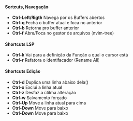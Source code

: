 

#### Sortcuts, Navegação 
- **Ctrl-Left/Rigth** Navega por os Buffers abertos
- **Ctrl-q** Fecha o buffer atual e foca no anterior
- **Ctrl-b** Retorna pro buffer anterior
- **Ctrl-f** Abre/Foca no gestor de arquivos (nvim-tree)

#### Shortcuts LSP 
- **Ctrl-k** Vai para a definição da Função a qual o cursor está
- **Ctrl-r** Refatora o identifacador (Rename All)

#### Shortcuts Edição
- **Ctrl-d** Duplica uma linha abaixo dela()
- **Ctrl-x** Exclui a linha atual
- **Ctrl-z** Desfaz a útilma alteração
- **Ctrl-w** Salvamento forçado
- **Ctrl-Up** Move a linha atual para cima
- **Ctrl-Down** Move para baixo
- **Ctrl-Down** Move para baixo
